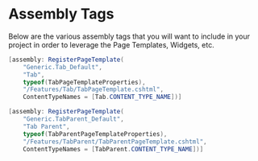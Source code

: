 ﻿# Assembly Tags
Below are the various assembly tags that you will want to include in your project in order to leverage the Page Templates, Widgets, etc.

```csharp
[assembly: RegisterPageTemplate(
    "Generic.Tab_Default",
    "Tab",
    typeof(TabPageTemplateProperties),
    "/Features/Tab/TabPageTemplate.cshtml",
    ContentTypeNames = [Tab.CONTENT_TYPE_NAME])]

[assembly: RegisterPageTemplate(
    "Generic.TabParent_Default",
    "Tab Parent",
    typeof(TabParentPageTemplateProperties),
    "/Features/TabParent/TabParentPageTemplate.cshtml",
    ContentTypeNames = [TabParent.CONTENT_TYPE_NAME])]
```